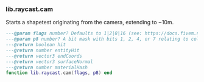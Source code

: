### lib.raycast.cam

Starts a shapetest originating from the camera, extending to ~10m.

```lua
---@param flags number? Defaults to 1|2|8|16 (see: https://docs.fivem.net/natives/?_0x377906D8A31E5586)
---@param p8 number? A bit mask with bits 1, 2, 4, or 7 relating to collider types. 4 and 7 are usually used.
---@return boolean hit
---@return number entityHit
---@return vector3 endCoords
---@return vector3 surfaceNormal
---@return number materialHash
function lib.raycast.cam(flags, p8) end
```
